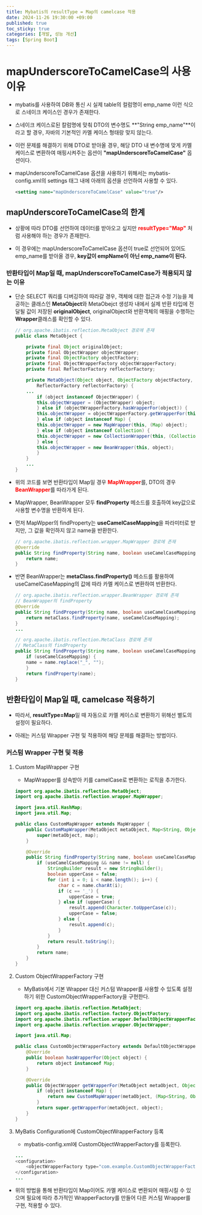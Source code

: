 ```yaml
---
title: Mybatis의 resultType = Map의 camelcase 적용 
date: 2024-11-26 19:30:00 +09:00
published: true
toc_sticky: true
categories: [개발, 성능 개선]
tags: [Spring Boot]
---
```


# mapUnderscoreToCamelCase의 사용 이유

- mybatis를 사용하여 DB와 통신 시 실제 table의 컬럼명이 emp_name 이런 식으로 스네이크 케이스인 경우가 존재한다.

- 스네이크 케이스로된 칼럼명에 맞춰 DTO의 변수명도 **"String emp_name"**이라고 할 경우, 자바의 기본적인 카멜 케이스 형태랑 맞지 않는다.

- 이런 문제를 해결하기 위해 DTO로 받아올 경우, 해당 DTO 내 변수명에 맞게 카멜 케이스로 변환하여 매핑시켜주는 옵션이 **"mapUnderscoreToCamelCase"** 옵션이다.

- mapUnderscoreToCamelCase 옵션을 사용하기 위해서는 mybatis-config.xml의 settings 태그 내에 아래의 옵션을 선언하여 사용할 수 있다.
    ```xml
    <setting name="mapUnderscoreToCamelCase" value="true"/>
    ```


## mapUnderscoreToCamelCase의 한계

- 상황에 따라 DTO를 선언하여 데이터를 받아오고 싶지만 <span style="color:red">**resultType="Map"**</span> 처럼 사용해야 하는 경우가 존재한다.

- 이 경우에는 mapUnderscoreToCamelCase 옵션이 true로 선언되어 있어도 emp_name를 받아올 경우, **key값이 empName이 아닌 emp_name이 된다.**


### 반환타입이 Map일 때, mapUnderscoreToCamelCase가 적용되지 않는 이유

- 단순 SELECT 쿼리를 디버깅하여 따라갈 경우, 객체에 대한 접근과 수정 기능을 제공하는 클래스인 **MetaObject**와 MetaObejct 생성자 내에서 실제 반환 타입에 전달될 값이 저장된 **originalObject**, originalObject와 반환객체의 매핑을 수행하는 **Wrapper**클래스를 확인할 수 있다.
    ```java
    // org.apache.ibatis.reflection.MetaObject 경로에 존재
    public class MetaObject {

        private final Object originalObject;
        private final ObjectWrapper objectWrapper;
        private final ObjectFactory objectFactory;
        private final ObjectWrapperFactory objectWrapperFactory;
        private final ReflectorFactory reflectorFactory;

        private MetaObject(Object object, ObjectFactory objectFactory, ObjectWrapperFactory objectWrapperFactory,
            ReflectorFactory reflectorFactory) {
        ...
            if (object instanceof ObjectWrapper) {
            this.objectWrapper = (ObjectWrapper) object;
            } else if (objectWrapperFactory.hasWrapperFor(object)) {
            this.objectWrapper = objectWrapperFactory.getWrapperFor(this, object);
            } else if (object instanceof Map) {
            this.objectWrapper = new MapWrapper(this, (Map) object);
            } else if (object instanceof Collection) {
            this.objectWrapper = new CollectionWrapper(this, (Collection) object);
            } else {
            this.objectWrapper = new BeanWrapper(this, object);
            }
        }
        ...
    }
    ```

- 위의 코드를 보면 반환타입이 Map일 경우 <span style="color:red">**MapWrapper**</span>를, DTO의 경우 <span style="color:red">**BeanWrapper**</span>를 따라가게 된다.

- MapWrapper, BeanWrapper 모두 **findProperty** 메소드를 호출하여 key값으로 사용할 변수명을 반환하게 된다.

- 먼저 MapWpper의 findProperty는 **useCamelCaseMapping**을 파라미터로 받지만, 그 값을 확인하지 않고 name을 반환한다.
    ```java
    // org.apache.ibatis.reflection.wrapper.MapWrapper 경로에 존재
    @Override
    public String findProperty(String name, boolean useCamelCaseMapping) {
        return name;
    }
    ```

- 반면 BeanWrapper는 **metaClass.findProperty()** 메소드를 활용하여 useCamelCaseMapping의 값에 따라 카멜 케이스로 변환하여 반환한다.
    ```java
    // org.apache.ibatis.reflection.wrapper.BeanWrapper 경로에 존재
    // BeanWrapper의 findProperty
    @Override
    public String findProperty(String name, boolean useCamelCaseMapping) {
        return metaClass.findProperty(name, useCamelCaseMapping);
    }
    ...

    // org.apache.ibatis.reflection.MetaClass 경로에 존재
    // MetaClass의 findProperty 
    public String findProperty(String name, boolean useCamelCaseMapping) {
        if (useCamelCaseMapping) {
        name = name.replace("_", "");
        }
        return findProperty(name);
    }
    ```


## 반환타입이 Map일 때, camelcase 적용하기

- 따라서, **resultType=Map**일 때 자동으로 카멜 케이스로 변환하기 위해선 별도의 설정이 필요하다.

- 아래는 커스텀 Wrapper 구현 및 적용하여 해당 문제를 해결하는 방법이다.
 

### 커스텀 Wrapper 구현 및 적용

1. Custom MapWrapper 구현
    - MapWrapper를 상속받아 키를 camelCase로 변환하는 로직을 추가한다.
    
    ```java
    import org.apache.ibatis.reflection.MetaObject;
    import org.apache.ibatis.reflection.wrapper.MapWrapper;

    import java.util.HashMap;
    import java.util.Map;

    public class CustomMapWrapper extends MapWrapper {
        public CustomMapWrapper(MetaObject metaObject, Map<String, Object> map) {
            super(metaObject, map);
        }

        @Override
        public String findProperty(String name, boolean useCamelCaseMapping) {
            if (useCamelCaseMapping && name != null) {
                StringBuilder result = new StringBuilder();
                boolean upperCase = false;
                for (int i = 0; i < name.length(); i++) {
                    char c = name.charAt(i);
                    if (c == '_') {
                        upperCase = true;
                    } else if (upperCase) {
                        result.append(Character.toUpperCase(c));
                        upperCase = false;
                    } else {
                        result.append(c);
                    }
                }
                return result.toString();
            }
            return name;
        }
    }
    ```

2. Custom ObjectWrapperFactory 구현
    - MyBatis에서 기본 Wrapper 대신 커스텀 Wrapper를 사용할 수 있도록 설정하기 위한 CustomObjectWrapperFactory을 구현한다.

    ```java
    import org.apache.ibatis.reflection.MetaObject;
    import org.apache.ibatis.reflection.factory.ObjectFactory;
    import org.apache.ibatis.reflection.wrapper.DefaultObjectWrapperFactory;
    import org.apache.ibatis.reflection.wrapper.ObjectWrapper;

    import java.util.Map;

    public class CustomObjectWrapperFactory extends DefaultObjectWrapperFactory {
        @Override
        public boolean hasWrapperFor(Object object) {
            return object instanceof Map;
        }

        @Override
        public ObjectWrapper getWrapperFor(MetaObject metaObject, Object object) {
            if (object instanceof Map) {
                return new CustomMapWrapper(metaObject, (Map<String, Object>) object);
            }
            return super.getWrapperFor(metaObject, object);
        }
    }
    ```

3. MyBatis Configuration에 CustomObjectWrapperFactory 등록
    - mybatis-config.xml에 CustomObjectWrapperFactory를 등록한다.

    ```java
    ...
    <configuration>
        <objectWrapperFactory type="com.example.CustomObjectWrapperFactory"/>
    </configuration>
    ...
    ```

- 위의 방법을 통해 반환타입이 Map이어도 카멜 케이스로 변환되어 매핑시킬 수 있으며 필요에 따라 추가적인 WrapperFactory를 만들어 다른 커스텀 Wrapper를 구현, 적용할 수 있다.